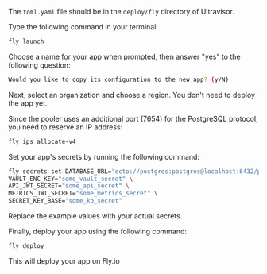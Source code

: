 <!--
SPDX-FileCopyrightText: 2025 Supabase <support@supabase.io>
SPDX-FileCopyrightText: 2025 Łukasz Niemier <~@hauleth.dev>

SPDX-License-Identifier: Apache-2.0
SPDX-License-Identifier: EUPL-1.2
-->

The `toml.yaml` file should be in the `deploy/fly` directory of Ultravisor.

Type the following command in your terminal:

```bash
fly launch
```

Choose a name for your app when prompted, then answer "yes" to the following
question:

```bash
Would you like to copy its configuration to the new app? (y/N)
```

Next, select an organization and choose a region. You don't need to deploy the
app yet.

Since the pooler uses an additional port (7654) for the PostgreSQL protocol, you
need to reserve an IP address:

```bash
fly ips allocate-v4
```

Set your app's secrets by running the following command:

```bash
fly secrets set DATABASE_URL="ecto://postgres:postgres@localhost:6432/postgres" \
VAULT_ENC_KEY="some_vault_secret" \
API_JWT_SECRET="some_api_secret" \
METRICS_JWT_SECRET="some_metrics_secret" \
SECRET_KEY_BASE="some_kb_secret"
```

Replace the example values with your actual secrets.

Finally, deploy your app using the following command:

```bash
fly deploy
```

This will deploy your app on Fly.io

